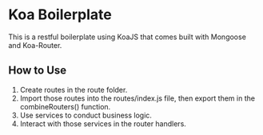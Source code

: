 # Koa Boilerplate

This is a restful boilerplate using KoaJS that comes built with Mongoose and Koa-Router.

## How to Use

1. Create routes in the route folder.
2. Import those routes into the routes/index.js file, then export them in the combineRouters() function.
3. Use services to conduct business logic.
4. Interact with those services in the router handlers.
